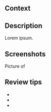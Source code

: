 ## Context

<!-- Which issues are relevant here? See: https://help.github.com/articles/closing-issues-using-keywords/ -->

<!-- Closes #### -->

## Description

<!-- What is implemented here? What tradeoffs did you make and why? Are there any unfinished pieces? Explain your work and link to prior art and specifications. -->

Lorem ipsum.

## Screenshots

<!-- Add pictures to demonstrate your work. -->

Picture of

## Review tips

<!-- What should people pay the most attention to? -->

-
-
-
